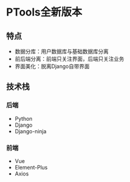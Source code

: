 # PTools全新版本

## 特点

- 数据分库：用户数据库与基础数据库分离
- 前后端分离：前端只关注界面，后端只关注业务
- 界面美化：脱离Django自带界面

## 技术栈

### 后端

- Python
- Django
- Django-ninja

### 前端

- Vue
- Element-Plus
- Axios